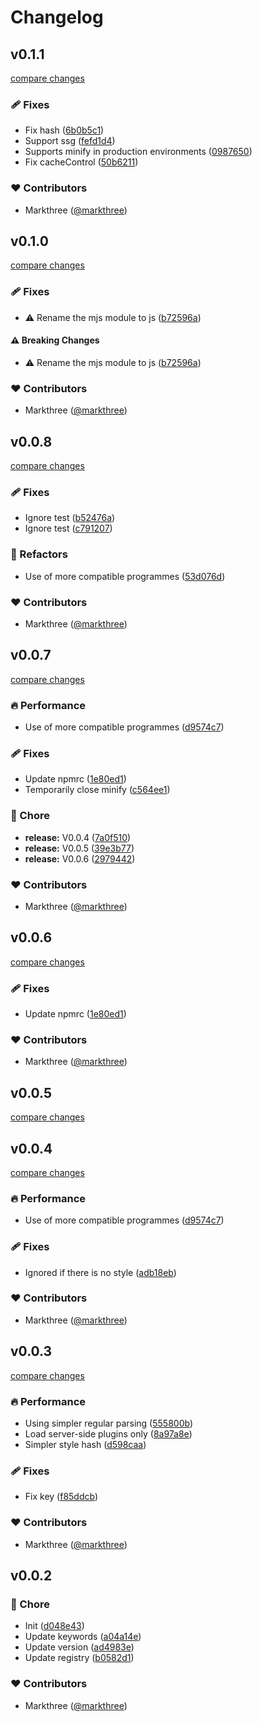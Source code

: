 # Changelog


## v0.1.1

[compare changes](https://github.com/markthree/nuxt-style-extractor/compare/v0.1.0...v0.1.1)

### 🩹 Fixes

- Fix hash ([6b0b5c1](https://github.com/markthree/nuxt-style-extractor/commit/6b0b5c1))
- Support ssg ([fefd1d4](https://github.com/markthree/nuxt-style-extractor/commit/fefd1d4))
- Supports minify in production environments ([0987650](https://github.com/markthree/nuxt-style-extractor/commit/0987650))
- Fix cacheControl ([50b6211](https://github.com/markthree/nuxt-style-extractor/commit/50b6211))

### ❤️ Contributors

- Markthree ([@markthree](http://github.com/markthree))

## v0.1.0

[compare changes](https://github.com/markthree/nuxt-style-extractor/compare/v0.0.8...v0.1.0)

### 🩹 Fixes

- ⚠️  Rename the mjs module to js ([b72596a](https://github.com/markthree/nuxt-style-extractor/commit/b72596a))

#### ⚠️ Breaking Changes

- ⚠️  Rename the mjs module to js ([b72596a](https://github.com/markthree/nuxt-style-extractor/commit/b72596a))

### ❤️ Contributors

- Markthree ([@markthree](http://github.com/markthree))

## v0.0.8

[compare changes](https://github.com/markthree/nuxt-style-extractor/compare/v0.0.7...v0.0.8)

### 🩹 Fixes

- Ignore test ([b52476a](https://github.com/markthree/nuxt-style-extractor/commit/b52476a))
- Ignore test ([c791207](https://github.com/markthree/nuxt-style-extractor/commit/c791207))

### 💅 Refactors

- Use of more compatible programmes ([53d076d](https://github.com/markthree/nuxt-style-extractor/commit/53d076d))

### ❤️ Contributors

- Markthree ([@markthree](http://github.com/markthree))

## v0.0.7

[compare changes](https://github.com/markthree/nuxt-style-extractor/compare/v0.0.4...v0.0.7)

### 🔥 Performance

- Use of more compatible programmes ([d9574c7](https://github.com/markthree/nuxt-style-extractor/commit/d9574c7))

### 🩹 Fixes

- Update npmrc ([1e80ed1](https://github.com/markthree/nuxt-style-extractor/commit/1e80ed1))
- Temporarily close minify ([c564ee1](https://github.com/markthree/nuxt-style-extractor/commit/c564ee1))

### 🏡 Chore

- **release:** V0.0.4 ([7a0f510](https://github.com/markthree/nuxt-style-extractor/commit/7a0f510))
- **release:** V0.0.5 ([39e3b77](https://github.com/markthree/nuxt-style-extractor/commit/39e3b77))
- **release:** V0.0.6 ([2979442](https://github.com/markthree/nuxt-style-extractor/commit/2979442))

### ❤️ Contributors

- Markthree ([@markthree](http://github.com/markthree))

## v0.0.6

[compare changes](https://github.com/markthree/nuxt-style-extractor/compare/v0.0.5...v0.0.6)

### 🩹 Fixes

- Update npmrc ([1e80ed1](https://github.com/markthree/nuxt-style-extractor/commit/1e80ed1))

### ❤️ Contributors

- Markthree ([@markthree](http://github.com/markthree))

## v0.0.5

[compare changes](https://github.com/markthree/nuxt-style-extractor/compare/v0.0.4...v0.0.5)

## v0.0.4

[compare changes](https://github.com/markthree/nuxt-style-extractor/compare/v0.0.3...v0.0.4)

### 🔥 Performance

- Use of more compatible programmes ([d9574c7](https://github.com/markthree/nuxt-style-extractor/commit/d9574c7))

### 🩹 Fixes

- Ignored if there is no style ([adb18eb](https://github.com/markthree/nuxt-style-extractor/commit/adb18eb))

### ❤️ Contributors

- Markthree ([@markthree](http://github.com/markthree))

## v0.0.3

[compare changes](https://github.com/markthree/nuxt-style-extractor/compare/v0.0.2...v0.0.3)

### 🔥 Performance

- Using simpler regular parsing ([555800b](https://github.com/markthree/nuxt-style-extractor/commit/555800b))
- Load server-side plugins only ([8a97a8e](https://github.com/markthree/nuxt-style-extractor/commit/8a97a8e))
- Simpler style hash ([d598caa](https://github.com/markthree/nuxt-style-extractor/commit/d598caa))

### 🩹 Fixes

- Fix key ([f85ddcb](https://github.com/markthree/nuxt-style-extractor/commit/f85ddcb))

### ❤️ Contributors

- Markthree ([@markthree](http://github.com/markthree))

## v0.0.2


### 🏡 Chore

- Init ([d048e43](https://github.com/markthree/nuxt-style-extractor/commit/d048e43))
- Update keywords ([a04a14e](https://github.com/markthree/nuxt-style-extractor/commit/a04a14e))
- Update version ([ad4983e](https://github.com/markthree/nuxt-style-extractor/commit/ad4983e))
- Update registry ([b0582d1](https://github.com/markthree/nuxt-style-extractor/commit/b0582d1))

### ❤️ Contributors

- Markthree ([@markthree](http://github.com/markthree))

